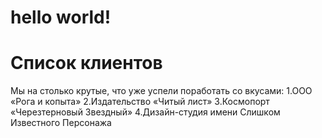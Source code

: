 # hello world!

# Список клиентов
Мы на столько крутые, что уже успели поработать со вкусами:
 1.ООО «Рога и копыта»
 2.Издательство «Читый лист»
 3.Космопорт «Черезтерновый Звездный»
 4.Дизайн-студия имени Слишком Известного Персонажа